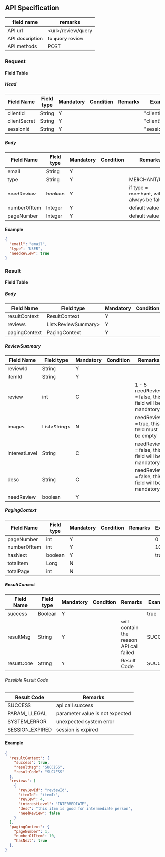 ## API Specification

| field name      | remarks              |
| --------------- | -------------------- |
| API url         | \<url\>/review/query |
| API description | to query review      |
| API methods     | POST                 |

### Request

#### Field Table

##### Head

| Field Name   | Field type | Mandatory | Condition | Remarks | Example        |
| ------------ | ---------- | --------- | --------- | ------- | -------------- |
| clientId     | String     | Y         |           |         | "clientId"     |
| clientSecret | String     | Y         |           |         | "clientSecret" |
| sessionId    | String     | Y         |           |         | "sessionId"    |

##### Body

| Field Name   | Field type | Mandatory | Condition | Remarks                                  | Example |
| ------------ | ---------- | --------- | --------- | ---------------------------------------- | ------- |
| email        | String     | Y         |           |                                          |         |
| type         | String     | Y         |           | MERCHANT/USER                            |         |
| needReview   | boolean    | Y         |           | if type = merchant, will always be false | false   |
| numberOfItem | Integer    | Y         |           | default value = 10                       |         |
| pageNumber   | Integer    | Y         |           | default value = 1                        |         |

#### Example

```json
{
  "email": "email",
  "type": "USER",
  "needReview": true
}
```

### Result

#### Field Table

##### Body

| Field Name    | Field type            | Mandatory | Condition | Remarks | Example |
| ------------- | --------------------- | --------- | --------- | ------- | ------- |
| resultContext | ResultContext         | Y         |           |         |         |
| reviews       | List\<ReviewSummary\> | Y         |           |         |         |
| pagingContext | PagingContext         | Y         |           |         |         |

##### ReviewSummary

| Field Name    | Field type     | Mandatory | Condition | Remarks                                                   | Example |
| ------------- | -------------- | --------- | --------- | --------------------------------------------------------- | ------- |
| reviewId      | String         | Y         |           |                                                           |         |
| itemId        | String         | Y         |           |                                                           |         |
| review        | int            | C         |           | 1 - 5<br>needReview = false, this field will be mandatory |         |
| images        | List\<String\> | N         |           | needReview = true, this field must be empty               |         |
| interestLevel | String         | C         |           | needReview = false, this field will be mandatory          |         |
| desc          | String         | C         |           | needReview = false, this field will be mandatory          |         |
| needReview    | boolean        | Y         |           |                                                           |         |

##### PagingContext 
| Field Name   | Field type | Mandatory | Condition | Remarks | Example |
| ------------ | ---------- | --------- | --------- | ------- | ------- |
| pageNumber   | int        | Y         |           |         | 0       |
| numberOfItem | int        | Y         |           |         | 10      |
| hasNext      | boolean    | Y         |           |         | true    |
| totalItem    | Long       | N         |           |         |         |
| totalPage    | int        | N         |           |         |         |


##### ResultContext

| Field Name | Field type | Mandatory | Condition | Remarks                                 | Example |
| ---------- | ---------- | --------- | --------- | --------------------------------------- | ------- |
| success    | Boolean    | Y         |           |                                         | true    |
| resultMsg  | String     | Y         |           | will contain the reason API call failed | SUCCESS |
| resultCode | String     | Y         |           | Result Code                             | SUCCESS |

###### Possible Result Code

| Result Code     | Remarks                         |
| --------------- | ------------------------------- |
| SUCCESS         | api call success                |
| PARAM_ILLEGAL   | parameter value is not expected |
| SYSTEM_ERROR    | unexpected system error         |
| SESSION_EXPIRED | session is expired              |

#### Example

```json
{
  "resultContext": {
    "success": true,
    "resultMsg": "SUCCESS",
    "resultCode": "SUCCESS"
  },
  "reviews": [
    {
      "reviewId": "reviewId",
      "itemId": "itemId",
      "review": 4,
      "interestLevel": "INTERMEDIATE",
      "desc": "this item is good for intermediate person",
      "needReview": false
    }
  ],
  "pagingContext": {
    "pageNumber": 1,
    "numberOfItem": 10,
    "hasNext": true
  },
}
```
